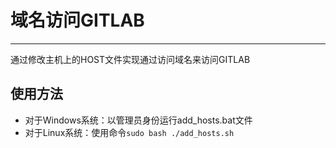 # 域名访问GITLAB
---
通过修改主机上的HOST文件实现通过访问域名来访问GITLAB
## 使用方法
- 对于Windows系统：以管理员身份运行add_hosts.bat文件
- 对于Linux系统：使用命令`sudo bash ./add_hosts.sh`
